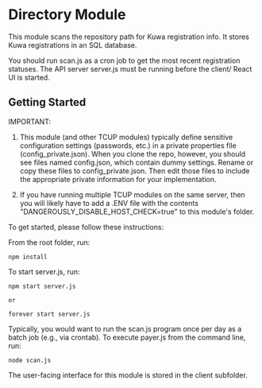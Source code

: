 # Directory Module

This module scans the repository path for Kuwa registration info. It stores Kuwa registrations in an SQL database. 

You should run scan.js as a cron job to get the most recent registration statuses. The API server server.js must be running before the client/ React UI is started.


## Getting Started

IMPORTANT: 

1. This module (and other TCUP modules) typically define sensitive configuration settings (passwords, etc.) in a private properties file (config_private.json). When you clone the repo, however, you should see files named config.json, which contain dummy settings. Rename or copy these files to config_private.json. Then edit those files to include the appropriate private information for your implementation.

2. If you have running multiple TCUP modules on the same server, then you will likely have to add a .ENV file with the contents "DANGEROUSLY_DISABLE_HOST_CHECK=true" to this module's folder.

To get started, please follow these instructions:

From the root folder, run:

    npm install

To start server.js, run:

    npm start server.js 

    or

    forever start server.js

Typically, you would want to run the scan.js program once per day as a batch job (e.g., via crontab).  To execute payer.js from the command line, run:

    node scan.js   

The user-facing interface for this module is stored in the client subfolder.
 